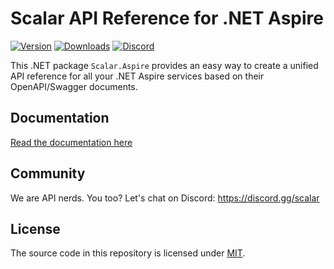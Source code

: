 # Scalar API Reference for .NET Aspire

[![Version](https://img.shields.io/nuget/v/Scalar.Aspire)](https://www.nuget.org/packages/Scalar.Aspire)
[![Downloads](https://img.shields.io/nuget/dt/Scalar.Aspire)](https://www.nuget.org/packages/Scalar.Aspire)
[![Discord](https://img.shields.io/discord/1135330207960678410?style=flat&color=5865F2)](https://discord.gg/scalar)

This .NET package `Scalar.Aspire` provides an easy way to create a unified API reference for all your .NET Aspire services based on their OpenAPI/Swagger documents.

## Documentation

[Read the documentation here](https://guides.scalar.com/scalar/scalar-api-references/integrations/net-aspire)

## Community

We are API nerds. You too? Let's chat on Discord: <https://discord.gg/scalar>

## License

The source code in this repository is licensed under [MIT](https://github.com/scalar/scalar/blob/main/LICENSE).